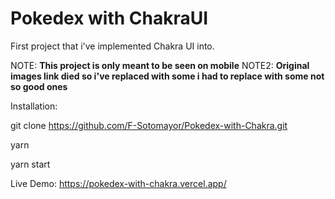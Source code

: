 # Pokedex with ChakraUI

First project that i've implemented Chakra UI into. 

NOTE: **This project is only meant to be seen on mobile**
NOTE2: **Original images link died so i've replaced with some i had to replace with some not so good ones**

Installation:

git clone https://github.com/F-Sotomayor/Pokedex-with-Chakra.git

yarn

yarn start


Live Demo: https://pokedex-with-chakra.vercel.app/
